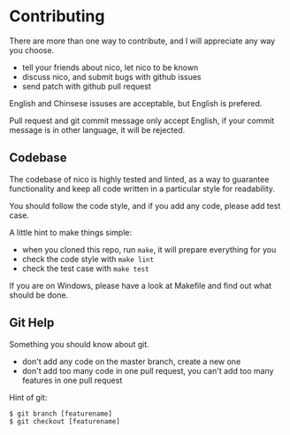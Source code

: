 # Contributing

There are more than one way to contribute, and I will appreciate any way you choose.

- tell your friends about nico, let nico to be known
- discuss nico, and submit bugs with github issues
- send patch with github pull request

English and Chinsese issuses are acceptable, but English is prefered.

Pull request and git commit message only accept English, if your commit message is in other language, it will be rejected.


## Codebase

The codebase of nico is highly tested and linted, as a way to guarantee functionality and keep all code written in a particular style for readability.

You should follow the code style, and if you add any code, please add test case.

A little hint to make things simple:

- when you cloned this repo, run ``make``, it will prepare everything for you
- check the code style with ``make lint``
- check the test case with ``make test``

If you are on Windows, please have a look at Makefile and find out what should be done.


## Git Help

Something you should know about git.

- don't add any code on the master branch, create a new one
- don't add too many code in one pull request, you can't add too many features in one pull request

Hint of git:

```
$ git branch [featurename]
$ git checkout [featurename]
```
